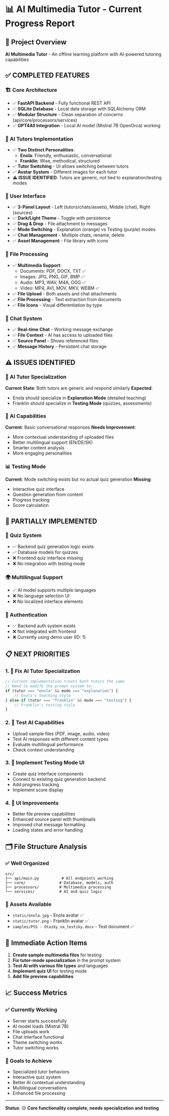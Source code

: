 # 📊 AI Multimedia Tutor - Current Progress Report

## 🎯 Project Overview
**AI Multimedia Tutor** - An offline learning platform with AI-powered tutoring capabilities

## ✅ COMPLETED FEATURES

### 🏗️ Core Architecture
- ✅ **FastAPI Backend** - Fully functional REST API
- ✅ **SQLite Database** - Local data storage with SQLAlchemy ORM
- ✅ **Modular Structure** - Clean separation of concerns (api/core/processors/services)
- ✅ **GPT4All Integration** - Local AI model (Mistral 7B OpenOrca) working

### 🤖 AI Tutors Implementation
- ✅ **Two Distinct Personalities**:
  - **Enola**: Friendly, enthusiastic, conversational
  - **Franklin**: Wise, methodical, structured
- ✅ **Tutor Switching** - UI allows switching between tutors
- ✅ **Avatar System** - Different images for each tutor
- ⚠️ **ISSUE IDENTIFIED**: Tutors are generic, not tied to explanation/testing modes

### 🎨 User Interface
- ✅ **3-Panel Layout** - Left (tutors/chats/assets), Middle (chat), Right (sources)
- ✅ **Dark/Light Theme** - Toggle with persistence
- ✅ **Drag & Drop** - File attachment to messages
- ✅ **Mode Switching** - Explanation (orange) vs Testing (purple) modes
- ✅ **Chat Management** - Multiple chats, rename, delete
- ✅ **Asset Management** - File library with icons

### 📁 File Processing
- ✅ **Multimedia Support**:
  - Documents: PDF, DOCX, TXT ✅
  - Images: JPG, PNG, GIF, BMP ✅
  - Audio: MP3, WAV, M4A, OGG ✅
  - Video: MP4, AVI, MOV, MKV, WEBM ✅
- ✅ **File Upload** - Both assets and chat attachments
- ✅ **File Processing** - Text extraction from documents
- ✅ **File Icons** - Visual differentiation by type

### 💬 Chat System
- ✅ **Real-time Chat** - Working message exchange
- ✅ **File Context** - AI has access to uploaded files
- ✅ **Source Panel** - Shows referenced files
- ✅ **Message History** - Persistent chat storage

## ⚠️ ISSUES IDENTIFIED

### 🤖 AI Tutor Specialization
**Current State**: Both tutors are generic and respond similarly
**Expected**: 
- Enola should specialize in **Explanation Mode** (detailed teaching)
- Franklin should specialize in **Testing Mode** (quizzes, assessments)

### 🧠 AI Capabilities
**Current**: Basic conversational responses
**Needs Improvement**:
- More contextual understanding of uploaded files
- Better multilingual support (EN/DE/SK)
- Smarter content analysis
- More engaging personalities

### 📊 Testing Mode
**Current**: Mode switching exists but no actual quiz generation
**Missing**:
- Interactive quiz interface
- Question generation from content
- Progress tracking
- Score calculation

## 🔄 PARTIALLY IMPLEMENTED

### 📝 Quiz System
- ✅ Backend quiz generation logic exists
- ✅ Database models for quizzes
- ❌ Frontend quiz interface missing
- ❌ No integration with testing mode

### 🌍 Multilingual Support
- ✅ AI model supports multiple languages
- ❌ No language selection UI
- ❌ No localized interface elements

### 🔐 Authentication
- ✅ Backend auth system exists
- ❌ Not integrated with frontend
- ❌ Currently using demo user (ID: 1)

## 📋 NEXT PRIORITIES

### 1. 🎯 Fix AI Tutor Specialization
```javascript
// Current implementation treats both tutors the same
// Need to modify the prompt system to:
if (tutor === "enola" && mode === "explanation") {
    // Enola's teaching style
} else if (tutor === "franklin" && mode === "testing") {
    // Franklin's testing style
}
```

### 2. 🧪 Test AI Capabilities
- Upload sample files (PDF, image, audio, video)
- Test AI responses with different content types
- Evaluate multilingual performance
- Check context understanding

### 3. 📝 Implement Testing Mode UI
- Create quiz interface components
- Connect to existing quiz generation backend
- Add progress tracking
- Implement score display

### 4. 🎨 UI Improvements
- Better file preview capabilities
- Enhanced source panel with thumbnails
- Improved chat message formatting
- Loading states and error handling

## 🗂️ File Structure Analysis

### ✅ Well Organized
```
src/
├── api/main.py          # All endpoints working
├── core/               # Database, models, auth
├── processors/         # Multimedia processing
└── services/           # AI and quiz logic
```

### 📁 Assets Available
- `static/enola.jpg` - Enola avatar ✅
- `static/tutor.png` - Franklin avatar ✅
- `samples/PSS - Otazky_na_testiky.docx` - Test document ✅

## 🚀 Immediate Action Items

1. **Create sample multimedia files** for testing
2. **Fix tutor-mode specialization** in the prompt system
3. **Test AI with various file types** and languages
4. **Implement quiz UI** for testing mode
5. **Add file preview capabilities**

## 📈 Success Metrics

### ✅ Currently Working
- Server starts successfully
- AI model loads (Mistral 7B)
- File uploads work
- Chat interface functional
- Theme switching works
- Tutor switching works

### 🎯 Goals to Achieve
- Specialized tutor behaviors
- Interactive quiz system
- Better AI contextual understanding
- Multilingual conversations
- Enhanced file processing

---

**Status**: 🟡 **Core functionality complete, needs specialization and testing**